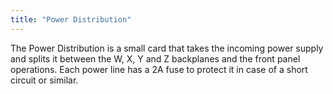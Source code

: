 ```yaml
---
title: "Power Distribution"
---
```


The Power Distribution is a small card that takes the incoming power supply and splits it between the W, X, Y and Z backplanes and the front panel operations. Each power line has a 2A fuse to protect it in case of a short circuit or similar.
